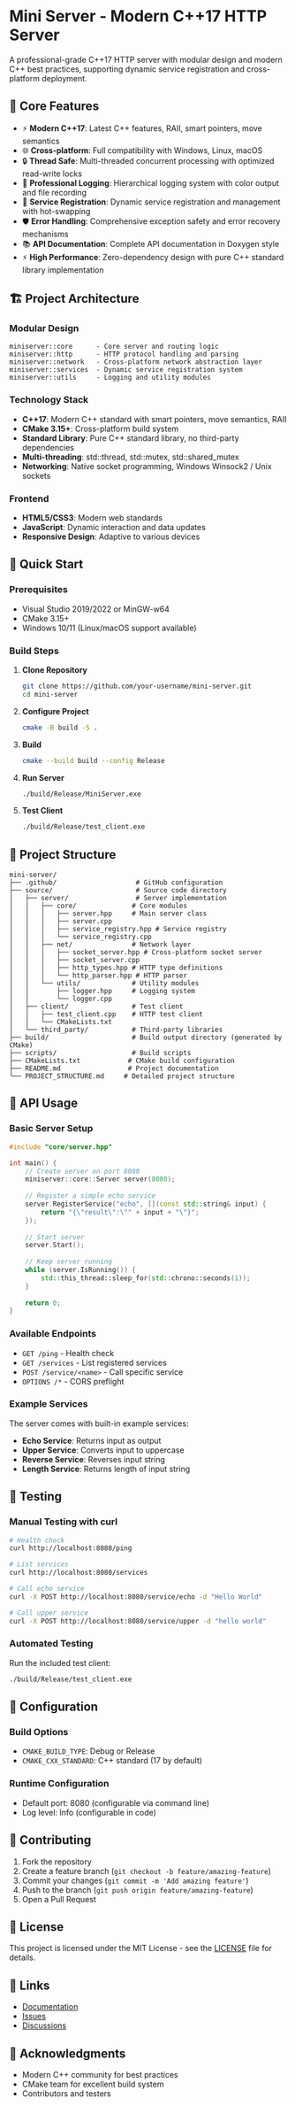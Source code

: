 # Mini Server - Modern C++17 HTTP Server

A professional-grade C++17 HTTP server with modular design and modern C++ best practices, supporting dynamic service registration and cross-platform deployment.

## 🌟 Core Features

- ⚡ **Modern C++17**: Latest C++ features, RAII, smart pointers, move semantics
- 🌐 **Cross-platform**: Full compatibility with Windows, Linux, macOS
- 🔒 **Thread Safe**: Multi-threaded concurrent processing with optimized read-write locks
- 📝 **Professional Logging**: Hierarchical logging system with color output and file recording
- 🎯 **Service Registration**: Dynamic service registration and management with hot-swapping
- 🛡️ **Error Handling**: Comprehensive exception safety and error recovery mechanisms
- 📚 **API Documentation**: Complete API documentation in Doxygen style
- ⚡ **High Performance**: Zero-dependency design with pure C++ standard library implementation

## 🏗️ Project Architecture

### Modular Design
```
miniserver::core      - Core server and routing logic
miniserver::http      - HTTP protocol handling and parsing
miniserver::network   - Cross-platform network abstraction layer
miniserver::services  - Dynamic service registration system
miniserver::utils     - Logging and utility modules
```

### Technology Stack
- **C++17**: Modern C++ standard with smart pointers, move semantics, RAII
- **CMake 3.15+**: Cross-platform build system
- **Standard Library**: Pure C++ standard library, no third-party dependencies
- **Multi-threading**: std::thread, std::mutex, std::shared_mutex
- **Networking**: Native socket programming, Windows Winsock2 / Unix sockets

### Frontend
- **HTML5/CSS3**: Modern web standards
- **JavaScript**: Dynamic interaction and data updates
- **Responsive Design**: Adaptive to various devices

## 🚀 Quick Start

### Prerequisites

- Visual Studio 2019/2022 or MinGW-w64
- CMake 3.15+
- Windows 10/11 (Linux/macOS support available)

### Build Steps

1. **Clone Repository**
   ```bash
   git clone https://github.com/your-username/mini-server.git
   cd mini-server
   ```

2. **Configure Project**
   ```bash
   cmake -B build -S .
   ```

3. **Build**
   ```bash
   cmake --build build --config Release
   ```

4. **Run Server**
   ```bash
   ./build/Release/MiniServer.exe
   ```

5. **Test Client**
   ```bash
   ./build/Release/test_client.exe
   ```

## 📁 Project Structure

```
mini-server/
├── .github/                    # GitHub configuration
├── source/                     # Source code directory
│   ├── server/                 # Server implementation
│   │   ├── core/              # Core modules
│   │   │   ├── server.hpp     # Main server class
│   │   │   ├── server.cpp
│   │   │   ├── service_registry.hpp # Service registry
│   │   │   └── service_registry.cpp
│   │   ├── net/               # Network layer
│   │   │   ├── socket_server.hpp # Cross-platform socket server
│   │   │   ├── socket_server.cpp
│   │   │   ├── http_types.hpp # HTTP type definitions
│   │   │   └── http_parser.hpp # HTTP parser
│   │   └── utils/             # Utility modules
│   │       ├── logger.hpp     # Logging system
│   │       └── logger.cpp
│   ├── client/                # Test client
│   │   ├── test_client.cpp    # HTTP test client
│   │   └── CMakeLists.txt
│   └── third_party/           # Third-party libraries
├── build/                     # Build output directory (generated by CMake)
├── scripts/                   # Build scripts
├── CMakeLists.txt            # CMake build configuration
├── README.md                 # Project documentation
└── PROJECT_STRUCTURE.md     # Detailed project structure
```

## 🔧 API Usage

### Basic Server Setup

```cpp
#include "core/server.hpp"

int main() {
    // Create server on port 8080
    miniserver::core::Server server(8080);
    
    // Register a simple echo service
    server.RegisterService("echo", [](const std::string& input) {
        return "{\"result\":\"" + input + "\"}";
    });
    
    // Start server
    server.Start();
    
    // Keep server running
    while (server.IsRunning()) {
        std::this_thread::sleep_for(std::chrono::seconds(1));
    }
    
    return 0;
}
```

### Available Endpoints

- `GET /ping` - Health check
- `GET /services` - List registered services
- `POST /service/<name>` - Call specific service
- `OPTIONS /*` - CORS preflight

### Example Services

The server comes with built-in example services:

- **Echo Service**: Returns input as output
- **Upper Service**: Converts input to uppercase
- **Reverse Service**: Reverses input string
- **Length Service**: Returns length of input string

## 🧪 Testing

### Manual Testing with curl

```bash
# Health check
curl http://localhost:8080/ping

# List services
curl http://localhost:8080/services

# Call echo service
curl -X POST http://localhost:8080/service/echo -d "Hello World"

# Call upper service
curl -X POST http://localhost:8080/service/upper -d "hello world"
```

### Automated Testing

Run the included test client:

```bash
./build/Release/test_client.exe
```

## 🔧 Configuration

### Build Options

- `CMAKE_BUILD_TYPE`: Debug or Release
- `CMAKE_CXX_STANDARD`: C++ standard (17 by default)

### Runtime Configuration

- Default port: 8080 (configurable via command line)
- Log level: Info (configurable in code)

## 🤝 Contributing

1. Fork the repository
2. Create a feature branch (`git checkout -b feature/amazing-feature`)
3. Commit your changes (`git commit -m 'Add amazing feature'`)
4. Push to the branch (`git push origin feature/amazing-feature`)
5. Open a Pull Request

## 📄 License

This project is licensed under the MIT License - see the [LICENSE](LICENSE) file for details.

## 🔗 Links

- [Documentation](docs/)
- [Issues](https://github.com/your-username/mini-server/issues)
- [Discussions](https://github.com/your-username/mini-server/discussions)

## 🙏 Acknowledgments

- Modern C++ community for best practices
- CMake team for excellent build system
- Contributors and testers
